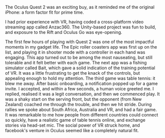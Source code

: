 The Oculus Quest 2 was an exciting buy, as it reminded me of the original iPhone: a form factor fit for prime time. 

I had prior experience with VR, having coded a cross-platform video streaming app called Anzac360. The Unity-based project was fun to build, and exposure to the Rift and Oculus Go was eye-opening. 

The first few hours of playing with Quest 2 was one of the most impactful moments in my gadget life. The Epic roller coasters app was first up on the list, and playing it in shooter mode with a controller in each hand was engaging. This app turned out to be among the most nauseating, but still tolerable and it felt better with each game. The next app was a fishing simulator called Bait, which gave a solid indication of the training potential of VR. It was a little frustrating to get the knack of the controls, but appealing enough to hold my attention. The third game was table tennis: it blew me away. After basic onboarding, a notification popped up for a game invite. I accepted, and within a few seconds, a human voice greeted me. I replied, realised it was a legit conversation, and then we commenced play. It was a shaky start on the serving front, but the opponent (from New Zealand) coached me through the trouble, and then we hit stride. During rallies we spoke about South Africa, Australia and VR, and had a fair game. It was remarkable to me how people from different countries could connect so quickly, have a realistic game of table tennis online, and exchange stories via head-set mic. The social power of VR struck home, and facebook's venture in Oculus seemed like a completely natural fit.
